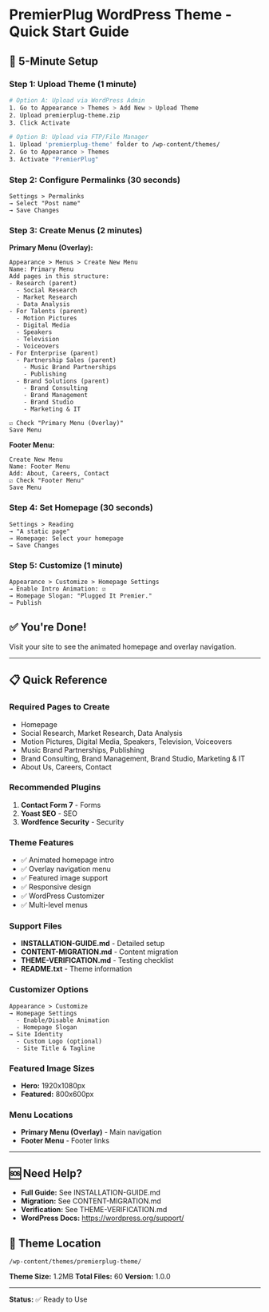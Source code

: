 # PremierPlug WordPress Theme - Quick Start Guide

## 🚀 5-Minute Setup

### Step 1: Upload Theme (1 minute)
```bash
# Option A: Upload via WordPress Admin
1. Go to Appearance > Themes > Add New > Upload Theme
2. Upload premierplug-theme.zip
3. Click Activate

# Option B: Upload via FTP/File Manager
1. Upload 'premierplug-theme' folder to /wp-content/themes/
2. Go to Appearance > Themes
3. Activate "PremierPlug"
```

### Step 2: Configure Permalinks (30 seconds)
```
Settings > Permalinks
→ Select "Post name"
→ Save Changes
```

### Step 3: Create Menus (2 minutes)

**Primary Menu (Overlay):**
```
Appearance > Menus > Create New Menu
Name: Primary Menu
Add pages in this structure:
- Research (parent)
  - Social Research
  - Market Research
  - Data Analysis
- For Talents (parent)
  - Motion Pictures
  - Digital Media
  - Speakers
  - Television
  - Voiceovers
- For Enterprise (parent)
  - Partnership Sales (parent)
    - Music Brand Partnerships
    - Publishing
  - Brand Solutions (parent)
    - Brand Consulting
    - Brand Management
    - Brand Studio
    - Marketing & IT

☑️ Check "Primary Menu (Overlay)"
Save Menu
```

**Footer Menu:**
```
Create New Menu
Name: Footer Menu
Add: About, Careers, Contact
☑️ Check "Footer Menu"
Save Menu
```

### Step 4: Set Homepage (30 seconds)
```
Settings > Reading
→ "A static page"
→ Homepage: Select your homepage
→ Save Changes
```

### Step 5: Customize (1 minute)
```
Appearance > Customize > Homepage Settings
→ Enable Intro Animation: ☑️
→ Homepage Slogan: "Plugged It Premier."
→ Publish
```

## ✅ You're Done!

Visit your site to see the animated homepage and overlay navigation.

---

## 📋 Quick Reference

### Required Pages to Create
- Homepage
- Social Research, Market Research, Data Analysis
- Motion Pictures, Digital Media, Speakers, Television, Voiceovers
- Music Brand Partnerships, Publishing
- Brand Consulting, Brand Management, Brand Studio, Marketing & IT
- About Us, Careers, Contact

### Recommended Plugins
1. **Contact Form 7** - Forms
2. **Yoast SEO** - SEO
3. **Wordfence Security** - Security

### Theme Features
- ✅ Animated homepage intro
- ✅ Overlay navigation menu
- ✅ Featured image support
- ✅ Responsive design
- ✅ WordPress Customizer
- ✅ Multi-level menus

### Support Files
- **INSTALLATION-GUIDE.md** - Detailed setup
- **CONTENT-MIGRATION.md** - Content migration
- **THEME-VERIFICATION.md** - Testing checklist
- **README.txt** - Theme information

### Customizer Options
```
Appearance > Customize
→ Homepage Settings
  - Enable/Disable Animation
  - Homepage Slogan
→ Site Identity
  - Custom Logo (optional)
  - Site Title & Tagline
```

### Featured Image Sizes
- **Hero:** 1920x1080px
- **Featured:** 800x600px

### Menu Locations
- **Primary Menu (Overlay)** - Main navigation
- **Footer Menu** - Footer links

---

## 🆘 Need Help?

- **Full Guide:** See INSTALLATION-GUIDE.md
- **Migration:** See CONTENT-MIGRATION.md
- **Verification:** See THEME-VERIFICATION.md
- **WordPress Docs:** https://wordpress.org/support/

## 📁 Theme Location

```
/wp-content/themes/premierplug-theme/
```

**Theme Size:** 1.2MB
**Total Files:** 60
**Version:** 1.0.0

---

**Status:** ✅ Ready to Use
